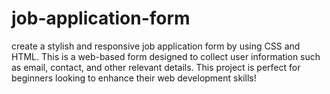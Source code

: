 # job-application-form
create a stylish and responsive job application form by using CSS and HTML. This is a web-based form designed to collect user information such as email, contact, and other relevant details. This project is perfect for beginners looking to enhance their web development skills!
